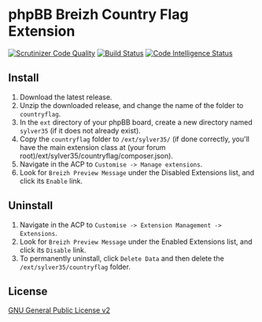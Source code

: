 # phpBB Breizh Country Flag Extension

[![Scrutinizer Code Quality](https://scrutinizer-ci.com/g/Sylver35/countryflag/badges/quality-score.png?b=1.6.0)](https://scrutinizer-ci.com/g/Sylver35/countryflag/?branch=1.6.0)
[![Build Status](https://scrutinizer-ci.com/g/Sylver35/countryflag/badges/build.png?b=1.6.0)](https://scrutinizer-ci.com/g/Sylver35/countryflag/build-status/1.6.0)
[![Code Intelligence Status](https://scrutinizer-ci.com/g/Sylver35/countryflag/badges/code-intelligence.svg?b=1.6.0)](https://scrutinizer-ci.com/code-intelligence)

## Install
1. Download the latest release.
2. Unzip the downloaded release, and change the name of the folder to `countryflag`.
3. In the `ext` directory of your phpBB board, create a new directory named `sylver35` (if it does not already exist).
4. Copy the `countryflag` folder to `/ext/sylver35/` (if done correctly, you'll have the main extension class at (your forum root)/ext/sylver35/countryflag/composer.json).
5. Navigate in the ACP to `Customise -> Manage extensions`.
6. Look for `Breizh Preview Message` under the Disabled Extensions list, and click its `Enable` link.

## Uninstall
1. Navigate in the ACP to `Customise -> Extension Management -> Extensions`.
2. Look for `Breizh Preview Message` under the Enabled Extensions list, and click its `Disable` link.
3. To permanently uninstall, click `Delete Data` and then delete the `/ext/sylver35/countryflag` folder.

## License
[GNU General Public License v2](http://opensource.org/licenses/GPL-2.0)
